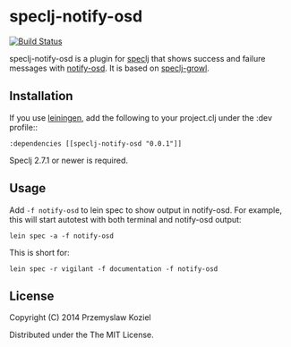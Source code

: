 # speclj-notify-osd

[![Build Status](https://travis-ci.org/randspy/speclj-notify-osd.svg?branch=master)](http://travis-ci.org/randspy/speclj-notify-osd)

speclj-notify-osd is a plugin for [speclj](http://speclj.com/) that shows success and failure messages with [notify-osd](https://wiki.ubuntu.com/NotifyOSD).
It is based on [speclj-growl](https://github.com/pgr0ss/speclj-growl).

## Installation

If you use [leiningen](https://github.com/technomancy/leiningen), add the following to your project.clj under the :dev profile::

    :dependencies [[speclj-notify-osd "0.0.1"]]

Speclj 2.7.1 or newer is required.

## Usage

Add `-f notify-osd` to lein spec to show output in notify-osd. For example, this will start autotest with both terminal and notify-osd output:

    lein spec -a -f notify-osd

This is short for:

    lein spec -r vigilant -f documentation -f notify-osd

## License

Copyright (C) 2014 Przemyslaw Koziel

Distributed under the The MIT License.
